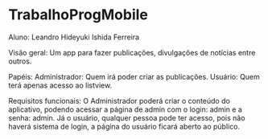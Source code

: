 # TrabalhoProgMobile
Aluno: Leandro Hideyuki Ishida Ferreira

Visão geral:
  Um app para fazer publicações, divulgações de notícias entre outros.
  
Papéis:
  Administrador: Quem irá poder criar as publicações.
  Usuário: Quem terá apenas acesso ao listview.
  
Requisitos funcionais:
  O Administrador poderá criar o conteúdo do aplicativo, podendo acessar a página de admin com o login: admin e a senha: admin. Já o usuário, qualquer 
  pessoa pode ter acesso, pois não haverá sistema de login, a página do usuário ficará aberto ao público.
